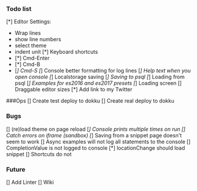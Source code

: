 ### Todo list

[*] Editor Settings:
  - Wrap lines
  - show line numbers
  - select theme
  - indent unit
[*] Keyboard shortcuts
  - [*] Cmd-Enter
  - [*] Cmd-B
  - [*] Cmd-S
[*] Console better formatting for log lines
[*] Help text when you open console
[*] Localstorage saving
[*] Saving to psql
[*] Loading from psql
[*] Examples for es2016 and es2017 presets
[*] Loading screen
[] Draggable editor sizes
[*] Add link to my Twitter

###Ops
[] Create test deploy to dokku
[] Create real deploy to dokku

### Bugs

[] (re)load theme on page reload
[*] Console prints multiple times on run
[] Catch errors on iframe (sandbox)
[*] Saving from a snippet page doesn't seem to work
[] Async examples will not log all statements to the console
[] CompletionValue is not logged to console
[*] locationChange should load snippet
[] Shortcuts do not

### Future

[] Add Linter
[] Wiki
